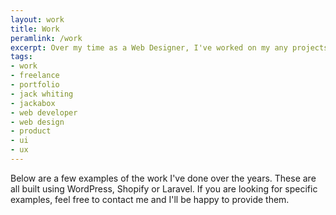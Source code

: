 ```yaml
---
layout: work
title: Work
peramlink: /work
excerpt: Over my time as a Web Designer, I've worked on my any projects for clients. These include building WordPress, Shopify, and Laravel sites.
tags:
- work
- freelance
- portfolio
- jack whiting
- jackabox
- web developer
- web design
- product
- ui
- ux
---
```

Below are a few examples of the work I've done over the years. These are all built using WordPress, Shopify or Laravel. If you are looking for specific examples, feel free to contact me and I'll be happy to provide them.
